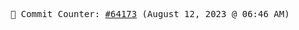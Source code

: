 <p align="center">
    <samp>
        📮 Commit Counter: <a href="https://github.com/Javascript-void0/Javascript-void0/commits/main">#64173</a> (August 12, 2023 @ 06:46 AM)
    </samp>
</p>